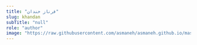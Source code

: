 ```yaml
--- 
title: "فرناز خندان" 
slug: khandan 
subTitle: "null" 
role: "author" 
image: "https://raw.githubusercontent.com/asmaneh/asmaneh.github.io/master/assets/img/authors/khandan.jpg" 
--- 
```

